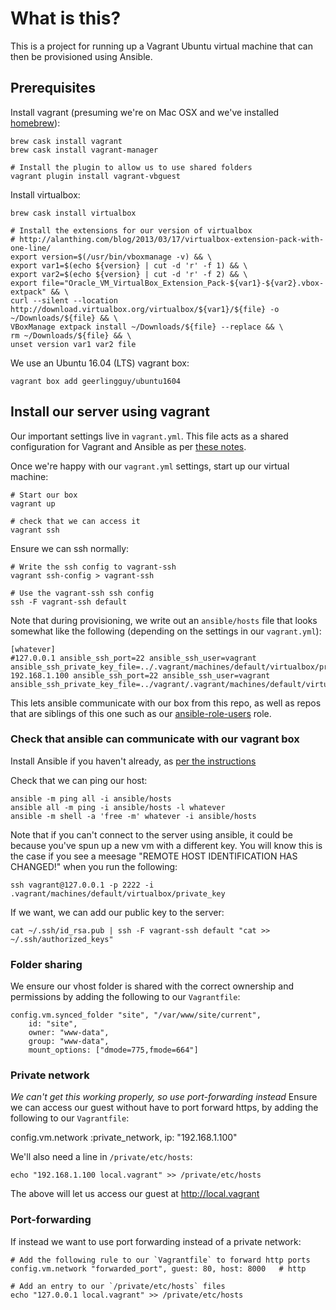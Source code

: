 # What is this?

This is a project for running up a Vagrant Ubuntu virtual machine that can then be provisioned using Ansible.


## Prerequisites

Install vagrant (presuming we're on Mac OSX and we've installed [homebrew](http://brew.sh/)):

    brew cask install vagrant
    brew cask install vagrant-manager

    # Install the plugin to allow us to use shared folders
    vagrant plugin install vagrant-vbguest

Install virtualbox:

    brew cask install virtualbox

    # Install the extensions for our version of virtualbox
    # http://alanthing.com/blog/2013/03/17/virtualbox-extension-pack-with-one-line/
    export version=$(/usr/bin/vboxmanage -v) && \
	export var1=$(echo ${version} | cut -d 'r' -f 1) && \
	export var2=$(echo ${version} | cut -d 'r' -f 2) && \
	export file="Oracle_VM_VirtualBox_Extension_Pack-${var1}-${var2}.vbox-extpack" && \
	curl --silent --location http://download.virtualbox.org/virtualbox/${var1}/${file} -o ~/Downloads/${file} && \
	VBoxManage extpack install ~/Downloads/${file} --replace && \
	rm ~/Downloads/${file} && \
	unset version var1 var2 file

We use an Ubuntu 16.04 (LTS) vagrant box:

    vagrant box add geerlingguy/ubuntu1604


## Install our server using vagrant

Our important settings live in `vagrant.yml`.
This file acts as a shared configuration for Vagrant and Ansible as per [these notes](https://www.simonholywell.com/post/2016/02/intelligent-vagrant-and-ansible-files/).

Once we're happy with our `vagrant.yml` settings, start up our virtual machine:

    # Start our box
    vagrant up

    # check that we can access it
    vagrant ssh

Ensure we can ssh normally:

	# Write the ssh config to vagrant-ssh
    vagrant ssh-config > vagrant-ssh

	# Use the vagrant-ssh ssh config
    ssh -F vagrant-ssh default

Note that during provisioning, we write out an `ansible/hosts` file that looks somewhat like the following (depending on the settings in our `vagrant.yml`):

	[whatever]
	#127.0.0.1 ansible_ssh_port=22 ansible_ssh_user=vagrant ansible_ssh_private_key_file=../.vagrant/machines/default/virtualbox/private_key
	192.168.1.100 ansible_ssh_port=22 ansible_ssh_user=vagrant ansible_ssh_private_key_file=../vagrant/.vagrant/machines/default/virtualbox/private_key

This lets ansible communicate with our box from this repo, as well as repos that are siblings of this one such as our [ansible-role-users](https://github.com/jcdarwin/ansible-role-users) role.


### Check that ansible can communicate with our vagrant box

Install Ansible if you haven't already, as [per the instructions](http://ansible-tips-and-tricks.readthedocs.io/en/latest/ansible/install/)

Check that we can ping our host:

    ansible -m ping all -i ansible/hosts
    ansible all -m ping -i ansible/hosts -l whatever
    ansible -m shell -a 'free -m' whatever -i ansible/hosts

Note that if you can't connect to the server using ansible, it could be because you've spun up a new vm with a different key.
You will know this is the case if you see a meesage "REMOTE HOST IDENTIFICATION HAS CHANGED!" when you run the following:

    ssh vagrant@127.0.0.1 -p 2222 -i .vagrant/machines/default/virtualbox/private_key

If we want, we can add our public key to the server:

    cat ~/.ssh/id_rsa.pub | ssh -F vagrant-ssh default "cat >> ~/.ssh/authorized_keys"


### Folder sharing

We ensure our vhost folder is shared with the correct ownership and permissions
by adding the following to our `Vagrantfile`:

    config.vm.synced_folder "site", "/var/www/site/current",
        id: "site",
        owner: "www-data",
        group: "www-data",
        mount_options: ["dmode=775,fmode=664"]


### Private network

*We can't get this working properly, so use port-forwarding instead*
Ensure we can access our guest without have to port forward https, by adding
the following to our `Vagrantfile`:

  config.vm.network :private_network, ip: "192.168.1.100"

We'll also need a line in `/private/etc/hosts`:

	echo "192.168.1.100 local.vagrant" >> /private/etc/hosts

The above will let us access our guest at http://local.vagrant


### Port-forwarding

If instead we want to use port forwarding instead of a private network:

    # Add the following rule to our `Vagrantfile` to forward http ports
    config.vm.network "forwarded_port", guest: 80, host: 8000   # http

    # Add an entry to our `/private/etc/hosts` files
	echo "127.0.0.1 local.vagrant" >> /private/etc/hosts

